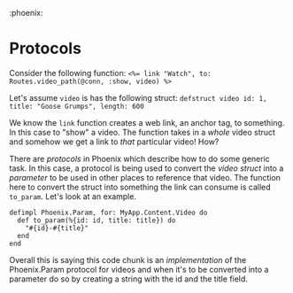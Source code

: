 :phoenix:

# Protocols
Consider the following function:
`<%= link "Watch", to: Routes.video_path(@conn, :show, video) %>`

Let's assume `video` is has the following struct:
`defstruct video id: 1, title: "Goose Grumps", length: 600`

We know the `link` function creates a web link, an anchor tag, to something. In this case to "show" a video. The function takes in a _whole_ video struct and somehow we get a link to _that_ particular video! How?

There are *protocols* in Phoenix which describe how to do some generic task. In this case, a protocol is being used to convert the _video struct_ into a _parameter_ to be used in other places to reference that video. The function here to convert the struct into something the link can consume is called `to_param`. Let's look at an example.

```
defimpl Phoenix.Param, for: MyApp.Content.Video do
  def to_param(%{id: id, title: title}) do
    "#{id}-#{title}"
  end
end
```

Overall this is saying this code chunk is an _implementation_ of the Phoenix.Param protocol for videos and when it's to be converted into a parameter do so by creating a string with the id and the title field.
